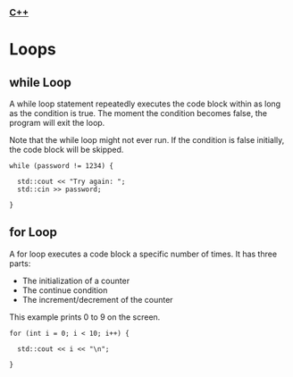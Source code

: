 ### [C++](./README.md)
# Loops

## while Loop

A while loop statement repeatedly executes the code block within as long as the condition is true. The moment the condition becomes false, the program will exit the loop.

Note that the while loop might not ever run. If the condition is false initially, the code block will be skipped.
```
while (password != 1234) {

  std::cout << "Try again: ";
  std::cin >> password;

}
```
## for Loop

A for loop executes a code block a specific number of times. It has three parts:

  *  The initialization of a counter
  *  The continue condition
  *  The increment/decrement of the counter

This example prints 0 to 9 on the screen.
```
for (int i = 0; i < 10; i++) {
  
  std::cout << i << "\n";
  
}
```